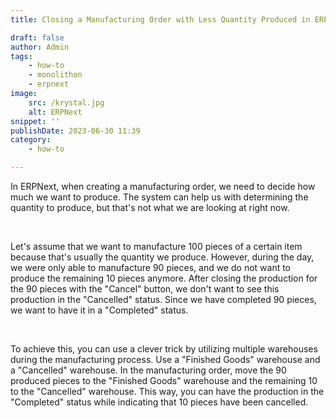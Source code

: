 ```yaml
---
title: Closing a Manufacturing Order with Less Quantity Produced in ERPNext

draft: false
author: Admin
tags:
    - how-to
    - monolithon
    - erpnext
image:
    src: /krystal.jpg
    alt: ERPNext
snippet: ''
publishDate: 2023-06-30 11:39
category:
    - how-to

---
```

<div class="ql-editor read-mode"><p>In ERPNext, when creating a manufacturing order, we need to decide how much we want to produce. The system can help us with determining the quantity to produce, but that's not what we are looking at right now.</p><p><br></p><p>Let's assume that we want to manufacture 100 pieces of a certain item because that's usually the quantity we produce. However, during the day, we were only able to manufacture 90 pieces, and we do not want to produce the remaining 10 pieces anymore. After closing the production for the 90 pieces with the "Cancel" button, we don't want to see this production in the "Cancelled" status. Since we have completed 90 pieces, we want to have it in a "Completed" status.</p><p><br></p><p>To achieve this, you can use a clever trick by utilizing multiple warehouses during the manufacturing process. Use a "Finished Goods" warehouse and a "Cancelled" warehouse. In the manufacturing order, move the 90 produced pieces to the "Finished Goods" warehouse and the remaining 10 to the "Cancelled" warehouse. This way, you can have the production in the "Completed" status while indicating that 10 pieces have been cancelled.</p></div>